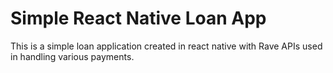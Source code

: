 # Simple React Native Loan App

This is a simple loan application created in react native with Rave APIs used in handling various payments.
